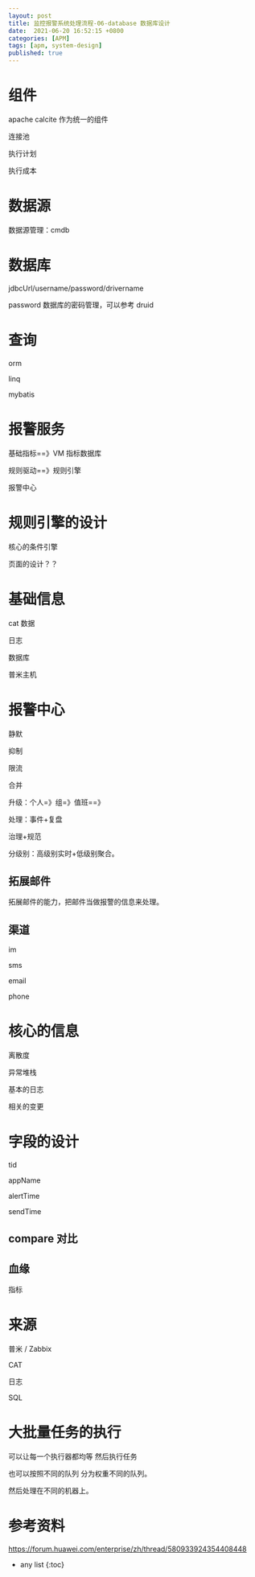 ```yaml
---
layout: post
title: 监控报警系统处理流程-06-database 数据库设计
date:  2021-06-20 16:52:15 +0800
categories: [APM]
tags: [apm, system-design]
published: true
---
```


# 组件

apache calcite 作为统一的组件

连接池

执行计划

执行成本

# 数据源

数据源管理：cmdb



# 数据库

jdbcUrl/username/password/drivername

password 数据库的密码管理，可以参考 druid

# 查询

orm

linq

mybatis


# 报警服务

基础指标==》VM 指标数据库

规则驱动==》规则引擎

报警中心

# 规则引擎的设计

核心的条件引擎

页面的设计？？

# 基础信息

cat 数据

日志

数据库

普米主机

# 报警中心

静默

抑制

限流

合并

升级：个人=》组=》值班==》

处理：事件+复盘

治理+规范

分级别：高级别实时+低级别聚合。

## 拓展邮件

拓展邮件的能力，把邮件当做报警的信息来处理。

## 渠道

im

sms

email

phone

# 核心的信息

离散度

异常堆栈

基本的日志

相关的变更

# 字段的设计

tid

appName

alertTime

sendTime

## compare 对比

## 血缘

指标

# 来源

普米 / Zabbix

CAT

日志

SQL

# 大批量任务的执行

可以让每一个执行器都均等 然后执行任务

也可以按照不同的队列 分为权重不同的队列。

然后处理在不同的机器上。



# 参考资料

https://forum.huawei.com/enterprise/zh/thread/580933924354408448



* any list
{:toc}